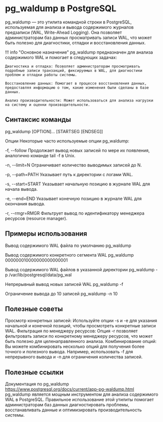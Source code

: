 # pg_waldump в PostgreSQL
pg_waldump — это утилита командной строки в PostgreSQL, используемая для анализа и вывода содержимого журналов предзаписи (WAL, Write-Ahead Logging). Она позволяет администраторам баз данных просматривать записи WAL, что может быть полезно для диагностики, отладки и восстановления данных.

!!! info "Основное назначение"
    pg_waldump предназначен для анализа содержимого WAL и помогает в следующих задачах:

    Диагностика и отладка: Позволяет администраторам просматривать подробные записи транзакций, фиксируемых в WAL, для диагностики проблем и отладки работы системы.

    Восстановление данных: Помогает в процессе восстановления данных, предоставляя информацию о том, какие изменения были сделаны в базе данных.

    Анализ производительности: Может использоваться для анализа нагрузки на систему и оценки производительности.

## Синтаксис команды
pg_waldump [OPTION]... [STARTSEG [ENDSEG]]

Опции
Некоторые часто используемые опции pg_waldump:

-f, --follow
Продолжает вывод новых записей по мере их появления, аналогично команде tail -f в Unix.

-n, --limit=N
Ограничивает количество выводимых записей до N.

-p, --path=PATH
Указывает путь к директории с логами WAL.

-s, --start=START
Указывает начальную позицию в журнале WAL для начала вывода.

-e, --end=END
Указывает конечную позицию в журнале WAL для окончания вывода.

-r, --rmgr=RMGR
Фильтрует вывод по идентификатору менеджера ресурсов (resource manager).

## Примеры использования

Вывод содержимого WAL файла по умолчанию
pg_waldump

Вывод содержимого конкретного сегмента WAL
pg_waldump 000000010000000000000001

Вывод содержимого WAL файлов в указанной директории
pg_waldump -p /var/lib/postgresql/data/pg_wal

Непрерывный вывод новых записей WAL
pg_waldump -f

Ограничение вывода до 10 записей
pg_waldump -n 10

## Полезные советы
Просмотр конкретных записей: Используйте опции -s и -e для указания начальной и конечной позиций, чтобы просмотреть конкретные записи WAL.
Фильтрация по менеджеру ресурсов: Опция -r позволяет фильтровать записи по конкретному менеджеру ресурсов, что может быть полезно для целенаправленного анализа.
Комбинирование опций: Вы можете комбинировать несколько опций для получения более точного и полезного вывода. Например, использовать -f для непрерывного вывода и -n для ограничения количества записей.

## Полезные ссылки
Документация по pg_waldump
https://www.postgresql.org/docs/current/app-pg-waldump.html
pg_waldump является мощным инструментом для анализа содержимого WAL в PostgreSQL. Правильное использование этой утилиты помогает администраторам баз данных диагностировать проблемы, восстанавливать данные и оптимизировать производительность системы.